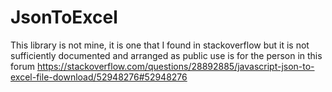 # JsonToExcel
This library is not mine, it is one that I found in stackoverflow but it is not sufficiently documented and arranged as public use is for the person in this forum https://stackoverflow.com/questions/28892885/javascript-json-to-excel-file-download/52948276#52948276
